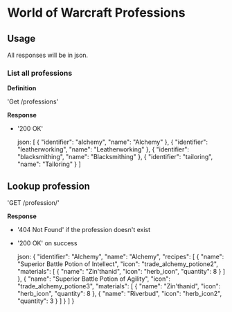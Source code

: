 # World of Warcraft Professions

## Usage

All responses will be in json.

### List all professions

**Definition**

'Get /professions'

**Response**

- '200 OK'

    json:
    [
        {
            "identifier": "alchemy",
            "name": "Alchemy"
        },
        {
            "identifier": "leatherworking",
            "name": "Leatherworking"
        },
        {
            "identifier": "blacksmithing",
            "name": "Blacksmithing"
        },
        {
            "identifier": "tailoring",
            "name": "Tailoring"
        }
    ]

## Lookup profession

'GET /profession/<identifier>'

**Response**

- '404 Not Found' if the profession doesn't exist
- '200 OK' on success

    json:
    {
        "identifier": "Alchemy",
        "name": "Alchemy",
        "recipes": [
            {
                "name": "Superior Battle Potion of Intellect",
                "icon": "trade_alchemy_potione2",
                "materials": [
                    {
                        "name": "Zin'thanid",
                        "icon": "herb_icon",
                        "quantity": 8
                    }
                ]
            },
            {
                "name": "Superior Battle Potion of Agility",
                "icon": "trade_alchemy_potione3",
                "materials": [
                    {
                        "name": "Zin'thanid",
                        "icon": "herb_icon",
                        "quantity": 8
                    },
                    {
                        "name": "Riverbud",
                        "icon": "herb_icon2",
                        "quantity": 3
                    }
                ]
            }
        ]
    }
